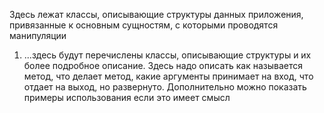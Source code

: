 Здесь лежат классы, описывающие структуры данных приложения, 
    привязанные к основным сущностям, с которыми проводятся 
    манипуляции
    
1. ...здесь будут перечислены классы, описывающие структуры 
    и их более подробное описание. Здесь надо описать как называется метод, что делает метод, какие аргументы принимает на вход, что отдает на выход, но развернуто. Дополнительно можно показать примеры использования если это имеет смысл